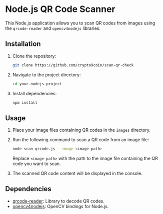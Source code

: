 # Node.js QR Code Scanner

This Node.js application allows you to scan QR codes from images using the `qrcode-reader` and `opencv4nodejs` libraries.

## Installation

1. Clone the repository:

    ```bash
    git clone https://github.com/crypto9coin/scan-qr-check
    ```

2. Navigate to the project directory:

    ```bash
    cd your-nodejs-project
    ```

3. Install dependencies:

    ```bash
    npm install
    ```

## Usage

1. Place your image files containing QR codes in the `images` directory.

2. Run the following command to scan a QR code from an image file:

    ```bash
    node scan-qrcode.js --image <image-path>
    ```

    Replace `<image-path>` with the path to the image file containing the QR code you want to scan.

3. The scanned QR code content will be displayed in the console.

## Dependencies

- [qrcode-reader](https://www.npmjs.com/package/qrcode-reader): Library to decode QR codes.
- [opencv4nodejs](https://www.npmjs.com/package/opencv4nodejs): OpenCV bindings for Node.js.
